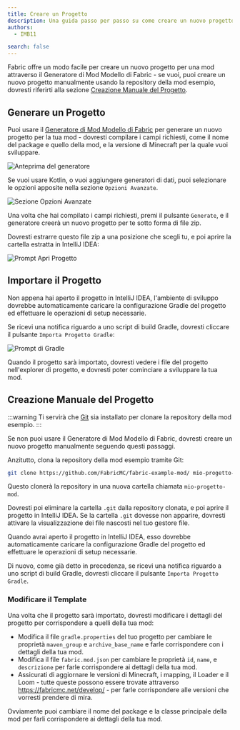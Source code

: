 ```yaml
---
title: Creare un Progetto
description: Una guida passo per passo su come creare un nuovo progetto per una mod con il generatore di mod modello di Fabric.
authors:
  - IMB11

search: false
---
```


Fabric offre un modo facile per creare un nuovo progetto per una mod attraverso il Generatore di Mod Modello di Fabric - se vuoi, puoi creare un nuovo progetto manualmente usando la repository della mod esempio, dovresti riferirti alla sezione [Creazione Manuale del Progetto](#creazione-manuale-del-progetto).

## Generare un Progetto

Puoi usare il [Generatore di Mod Modello di Fabric](https://fabricmc.net/develop/template/) per generare un nuovo progetto per la tua mod - dovresti compilare i campi richiesti, come il nome del package e quello della mod, e la versione di Minecraft per la quale vuoi sviluppare.

![Anteprima del generatore](/assets/develop/getting-started/template-generator.png)

Se vuoi usare Kotlin, o vuoi aggiungere generatori di dati, puoi selezionare le opzioni apposite nella sezione `Opzioni Avanzate`.

![Sezione Opzioni Avanzate](/assets/develop/getting-started/template-generator-advanced.png)

Una volta che hai compilato i campi richiesti, premi il pulsante `Generate`, e il generatore creerà un nuovo progetto per te sotto forma di file zip.

Dovresti estrarre questo file zip a una posizione che scegli tu, e poi aprire la cartella estratta in IntelliJ IDEA:

![Prompt Apri Progetto](/assets/develop/getting-started/open-project.png)

## Importare il Progetto

Non appena hai aperto il progetto in IntelliJ IDEA, l'ambiente di sviluppo dovrebbe automaticamente caricare la configurazione Gradle del progetto ed effettuare le operazioni di setup necessarie.

Se ricevi una notifica riguardo a uno script di build Gradle, dovresti cliccare il pulsante `Importa Progetto Gradle`:

![Prompt di Gradle](/assets/develop/getting-started/gradle-prompt.png)

Quando il progetto sarà importato, dovresti vedere i file del progetto nell'explorer di progetto, e dovresti poter cominciare a sviluppare la tua mod.

## Creazione Manuale del Progetto

:::warning
Ti servirà che [Git](https://git-scm.com/) sia installato per clonare la repository della mod esempio.
:::

Se non puoi usare il Generatore di Mod Modello di Fabric, dovresti creare un nuovo progetto manualmente seguendo questi passaggi.

Anzitutto, clona la repository della mod esempio tramite Git:

```sh
git clone https://github.com/FabricMC/fabric-example-mod/ mio-progetto-mod
```

Questo clonerà la repository in una nuova cartella chiamata `mio-progetto-mod`.

Dovresti poi eliminare la cartella `.git` dalla repository clonata, e poi aprire il progetto in IntelliJ IDEA. Se la cartella `.git` dovesse non apparire, dovresti attivare la visualizzazione dei file nascosti nel tuo gestore file.

Quando avrai aperto il progetto in IntelliJ IDEA, esso dovrebbe automaticamente caricare la configurazione Gradle del progetto ed effettuare le operazioni di setup necessarie.

Di nuovo, come già detto in precedenza, se ricevi una notifica riguardo a uno script di build Gradle, dovresti cliccare il pulsante `Importa Progetto Gradle`.

### Modificare il Template

Una volta che il progetto sarà importato, dovresti modificare i dettagli del progetto per corrispondere a quelli della tua mod:

- Modifica il file `gradle.properties` del tuo progetto per cambiare le proprietà `maven_group` e `archive_base_name` e farle corrispondere con i dettagli della tua mod.
- Modifica il file `fabric.mod.json` per cambiare le proprietà `id`, `name`, e `descrizione` per farle corrispondere ai dettagli della tua mod.
- Assicurati di aggiornare le versioni di Minecraft, i mapping, il Loader e il Loom - tutte queste possono essere trovate attraverso <https://fabricmc.net/develop/> - per farle corrispondere alle versioni che vorresti prendere di mira.

Ovviamente puoi cambiare il nome del package e la classe principale della mod per farli corrispondere ai dettagli della tua mod.

